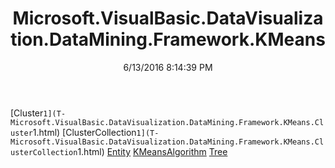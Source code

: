 ﻿---
title: Microsoft.VisualBasic.DataVisualization.DataMining.Framework.KMeans
date: 6/13/2016 8:14:39 PM
---

[Cluster`1](T-Microsoft.VisualBasic.DataVisualization.DataMining.Framework.KMeans.Cluster`1.html)
[ClusterCollection`1](T-Microsoft.VisualBasic.DataVisualization.DataMining.Framework.KMeans.ClusterCollection`1.html)
[Entity](T-Microsoft.VisualBasic.DataVisualization.DataMining.Framework.KMeans.Entity.html)
[KMeansAlgorithm](T-Microsoft.VisualBasic.DataVisualization.DataMining.Framework.KMeans.KMeansAlgorithm.html)
[Tree](T-Microsoft.VisualBasic.DataVisualization.DataMining.Framework.KMeans.Tree.html)
